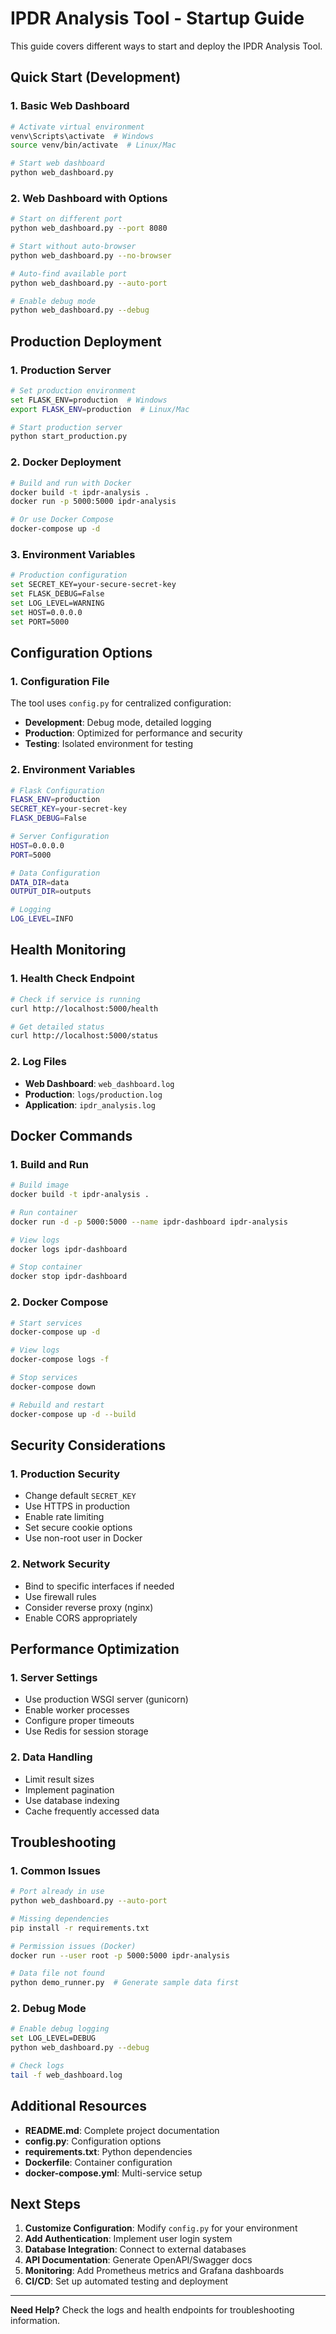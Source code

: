 # IPDR Analysis Tool - Startup Guide

This guide covers different ways to start and deploy the IPDR Analysis Tool.

##  Quick Start (Development)

### 1. Basic Web Dashboard
```bash
# Activate virtual environment
venv\Scripts\activate  # Windows
source venv/bin/activate  # Linux/Mac

# Start web dashboard
python web_dashboard.py
```

### 2. Web Dashboard with Options
```bash
# Start on different port
python web_dashboard.py --port 8080

# Start without auto-browser
python web_dashboard.py --no-browser

# Auto-find available port
python web_dashboard.py --auto-port

# Enable debug mode
python web_dashboard.py --debug
```

## Production Deployment

### 1. Production Server
```bash
# Set production environment
set FLASK_ENV=production  # Windows
export FLASK_ENV=production  # Linux/Mac

# Start production server
python start_production.py
```

### 2. Docker Deployment
```bash
# Build and run with Docker
docker build -t ipdr-analysis .
docker run -p 5000:5000 ipdr-analysis

# Or use Docker Compose
docker-compose up -d
```

### 3. Environment Variables
```bash
# Production configuration
set SECRET_KEY=your-secure-secret-key
set FLASK_DEBUG=False
set LOG_LEVEL=WARNING
set HOST=0.0.0.0
set PORT=5000
```

##  Configuration Options

### 1. Configuration File
The tool uses `config.py` for centralized configuration:
- **Development**: Debug mode, detailed logging
- **Production**: Optimized for performance and security
- **Testing**: Isolated environment for testing

### 2. Environment Variables
```bash
# Flask Configuration
FLASK_ENV=production
SECRET_KEY=your-secret-key
FLASK_DEBUG=False

# Server Configuration
HOST=0.0.0.0
PORT=5000

# Data Configuration
DATA_DIR=data
OUTPUT_DIR=outputs

# Logging
LOG_LEVEL=INFO
```

## Health Monitoring

### 1. Health Check Endpoint
```bash
# Check if service is running
curl http://localhost:5000/health

# Get detailed status
curl http://localhost:5000/status
```

### 2. Log Files
- **Web Dashboard**: `web_dashboard.log`
- **Production**: `logs/production.log`
- **Application**: `ipdr_analysis.log`

## Docker Commands

### 1. Build and Run
```bash
# Build image
docker build -t ipdr-analysis .

# Run container
docker run -d -p 5000:5000 --name ipdr-dashboard ipdr-analysis

# View logs
docker logs ipdr-dashboard

# Stop container
docker stop ipdr-dashboard
```

### 2. Docker Compose
```bash
# Start services
docker-compose up -d

# View logs
docker-compose logs -f

# Stop services
docker-compose down

# Rebuild and restart
docker-compose up -d --build
```

## Security Considerations

### 1. Production Security
- Change default `SECRET_KEY`
- Use HTTPS in production
- Enable rate limiting
- Set secure cookie options
- Use non-root user in Docker

### 2. Network Security
- Bind to specific interfaces if needed
- Use firewall rules
- Consider reverse proxy (nginx)
- Enable CORS appropriately

##  Performance Optimization

### 1. Server Settings
- Use production WSGI server (gunicorn)
- Enable worker processes
- Configure proper timeouts
- Use Redis for session storage

### 2. Data Handling
- Limit result sizes
- Implement pagination
- Use database indexing
- Cache frequently accessed data

## Troubleshooting

### 1. Common Issues
```bash
# Port already in use
python web_dashboard.py --auto-port

# Missing dependencies
pip install -r requirements.txt

# Permission issues (Docker)
docker run --user root -p 5000:5000 ipdr-analysis

# Data file not found
python demo_runner.py  # Generate sample data first
```

### 2. Debug Mode
```bash
# Enable debug logging
set LOG_LEVEL=DEBUG
python web_dashboard.py --debug

# Check logs
tail -f web_dashboard.log
```

## Additional Resources

- **README.md**: Complete project documentation
- **config.py**: Configuration options
- **requirements.txt**: Python dependencies
- **Dockerfile**: Container configuration
- **docker-compose.yml**: Multi-service setup

##  Next Steps

1. **Customize Configuration**: Modify `config.py` for your environment
2. **Add Authentication**: Implement user login system
3. **Database Integration**: Connect to external databases
4. **API Documentation**: Generate OpenAPI/Swagger docs
5. **Monitoring**: Add Prometheus metrics and Grafana dashboards
6. **CI/CD**: Set up automated testing and deployment

---

**Need Help?** Check the logs and health endpoints for troubleshooting information.

